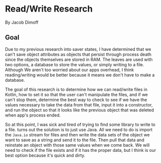 # Read/Write Research
By Jacob Dimoff

## Goal
Due to my previous research into saver states, I have determined that we can't save object attributes as objects that persist through process death since the objects themselves are stored in RAM. The leaves are used with two options, a database to store the values, or simply writing to a file. Although We aren't too worried about our apps overhead, I think reading/writing would be better because it means we don't have to make a database.

The goal of this research is to determine how we can read/write files in Kotlin, how to set it so that the user can't manipulate the files, and if we can't stop them, determine the best way to check to see if we have the values necessary to take the data from that file, input it into a constructor, and run the object so that it looks like the previous object that was deleted when app's process ended.

So at this point, I was sick and tired of trying to find some library to write to a file. turns out the solution is to just use Java. All we need to do is import the `Java.io` stream for files and then write the data sets of the object we want to save as a string and send it to the file. Then pull that data and reinstate an object with those same values when we come back. We will need to check if the file exists and if it has the proper data, but I think is our best option because it's quick and dirty.